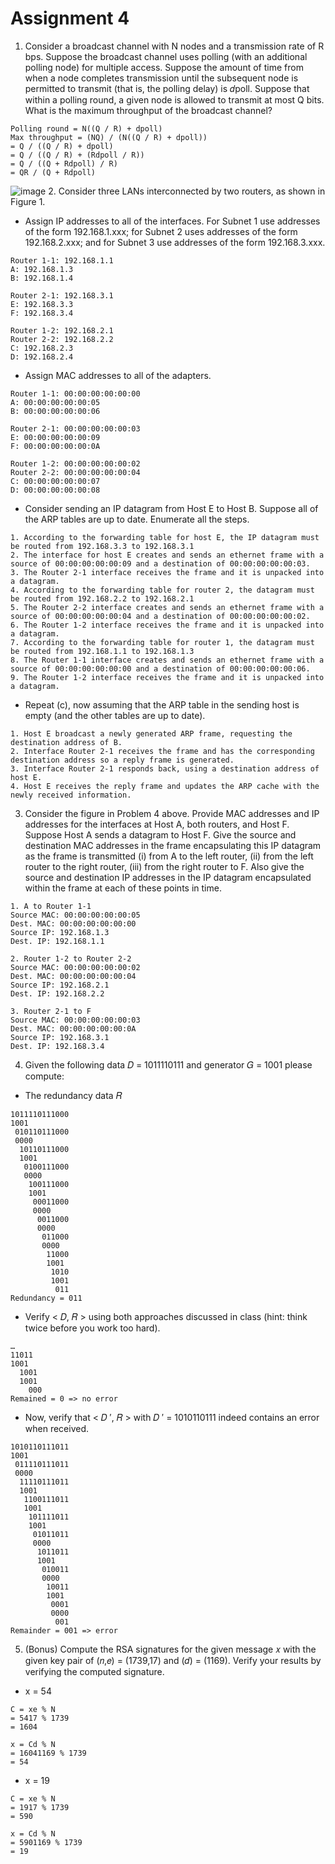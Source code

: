 # Assignment 4
1. Consider a broadcast channel with N nodes and a transmission rate of R bps. Suppose the broadcast channel uses polling (with an additional polling node) for multiple access. Suppose the amount of time from when a node completes transmission until the subsequent node is permitted to transmit (that is, the polling delay) is 𝑑poll. Suppose that within a polling round, a given node is allowed to transmit at most Q bits. What is the maximum throughput of the broadcast channel?
```
Polling round = N((Q / R) + dpoll)
Max throughput = (NQ) / (N((Q / R) + dpoll))
= Q / ((Q / R) + dpoll)
= Q / ((Q / R) + (Rdpoll / R))
= Q / ((Q + Rdpoll) / R)
= QR / (Q + Rdpoll)
```

![image](https://user-images.githubusercontent.com/25465133/172308598-c4eebd93-2e4b-4744-b126-fb64a22a44c3.png)
2. Consider three LANs interconnected by two routers, as shown in Figure 1.
  - Assign IP addresses to all of the interfaces. For Subnet 1 use addresses of the form 192.168.1.xxx; for Subnet 2 uses addresses of the form 192.168.2.xxx; and for Subnet 3 use addresses of the form 192.168.3.xxx.
```
Router 1-1: 192.168.1.1
A: 192.168.1.3
B: 192.168.1.4

Router 2-1: 192.168.3.1
E: 192.168.3.3
F: 192.168.3.4

Router 1-2: 192.168.2.1
Router 2-2: 192.168.2.2
C: 192.168.2.3
D: 192.168.2.4
```

  - Assign MAC addresses to all of the adapters.
```
Router 1-1: 00:00:00:00:00:00
A: 00:00:00:00:00:05
B: 00:00:00:00:00:06

Router 2-1: 00:00:00:00:00:03
E: 00:00:00:00:00:09
F: 00:00:00:00:00:0A

Router 1-2: 00:00:00:00:00:02
Router 2-2: 00:00:00:00:00:04
C: 00:00:00:00:00:07
D: 00:00:00:00:00:08
```
  - Consider sending an IP datagram from Host E to Host B. Suppose all of the ARP tables are up to date. Enumerate all the steps.
```
1. According to the forwarding table for host E, the IP datagram must be routed from 192.168.3.3 to 192.168.3.1
2. The interface for host E creates and sends an ethernet frame with a source of 00:00:00:00:00:09 and a destination of 00:00:00:00:00:03.
3. The Router 2-1 interface receives the frame and it is unpacked into a datagram.
4. According to the forwarding table for router 2, the datagram must be routed from 192.168.2.2 to 192.168.2.1
5. The Router 2-2 interface creates and sends an ethernet frame with a source of 00:00:00:00:00:04 and a destination of 00:00:00:00:00:02.
6. The Router 1-2 interface receives the frame and it is unpacked into a datagram.
7. According to the forwarding table for router 1, the datagram must be routed from 192.168.1.1 to 192.168.1.3
8. The Router 1-1 interface creates and sends an ethernet frame with a source of 00:00:00:00:00:00 and a destination of 00:00:00:00:00:06.
9. The Router 1-2 interface receives the frame and it is unpacked into a datagram.
```

  - Repeat (c), now assuming that the ARP table in the sending host is empty (and the other tables are up to date).
```
1. Host E broadcast a newly generated ARP frame, requesting the destination address of B.
2. Interface Router 2-1 receives the frame and has the corresponding destination address so a reply frame is generated.
3. Interface Router 2-1 responds back, using a destination address of host E.
4. Host E receives the reply frame and updates the ARP cache with the newly received information.
```

3. Consider the figure in Problem 4 above. Provide MAC addresses and IP addresses for the interfaces at Host A, both routers, and Host F. Suppose Host A sends a datagram to Host F. Give the source and destination MAC addresses in the frame encapsulating this IP datagram as the frame is transmitted (i) from A to the left router, (ii) from the left router to the right router, (iii) from the right router to F. Also give the source and destination IP addresses in the IP datagram encapsulated within the frame at each of these points in time.
```
1. A to Router 1-1
Source MAC: 00:00:00:00:00:05
Dest. MAC: 00:00:00:00:00:00
Source IP: 192.168.1.3
Dest. IP: 192.168.1.1

2. Router 1-2 to Router 2-2
Source MAC: 00:00:00:00:00:02
Dest. MAC: 00:00:00:00:00:04
Source IP: 192.168.2.1
Dest. IP: 192.168.2.2

3. Router 2-1 to F
Source MAC: 00:00:00:00:00:03
Dest. MAC: 00:00:00:00:00:0A
Source IP: 192.168.3.1
Dest. IP: 192.168.3.4
```

4. Given the following data 𝐷 = 1011110111 and generator 𝐺 = 1001 please compute:
  - The redundancy data 𝑅
```
1011110111000
1001
 010110111000
 0000
  10110111000
  1001
   0100111000
   0000
    100111000
    1001
     00011000
     0000
      0011000
      0000
       011000
       0000
        11000
        1001
         1010
         1001
          011
Redundancy = 011
```

  - Verify < 𝐷, 𝑅 > using both approaches discussed in class (hint: think twice before you work too hard).
```
…
11011
1001
  1001
  1001
    000
Remained = 0 => no error
```
  - Now, verify that < 𝐷 ′, 𝑅 > with 𝐷 ′ = 1010110111 indeed contains an error when received.
```
1010110111011
1001
 011110111011
 0000
  11110111011
  1001
   1100111011
   1001
    101111011
    1001
     01011011
     0000
      1011011
      1001
       010011
       0000
        10011
        1001
         0001
         0000
          001
Remainder = 001 => error
```

5. (Bonus) Compute the RSA signatures for the given message 𝑥 with the given key pair of (𝑛,𝑒) = (1739,17) and (𝑑) = (1169). Verify your results by verifying the computed signature.
  - x = 54
```
C = xe % N
= 5417 % 1739
= 1604

x = Cd % N
= 16041169 % 1739
= 54
```

  - x = 19
```
C = xe % N
= 1917 % 1739
= 590

x = Cd % N
= 5901169 % 1739
= 19
```
